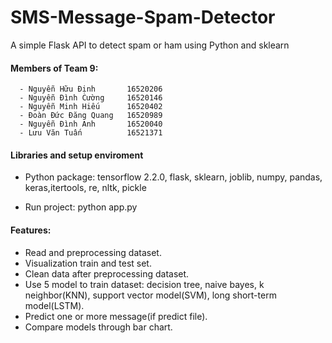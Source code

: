# SMS-Message-Spam-Detector

A simple Flask API to detect spam or ham using Python and sklearn

#### Members of Team 9:

      - Nguyễn Hữu Định       16520206
      - Nguyễn Đình Cường     16520146
      - Nguyễn Minh Hiếu      16520402
      - Đoàn Đức Đăng Quang   16520989
      - Nguyễn Đình Anh       16520040
      - Lưu Văn Tuấn          16521371

#### Libraries and setup enviroment

- Python package: tensorflow 2.2.0, flask, sklearn, joblib, numpy, pandas, keras,itertools, re, nltk, pickle

- Run project: python app.py

#### Features:

- Read and preprocessing dataset.
- Visualization train and test set.
- Clean data after preprocessing dataset.
- Use 5 model to train dataset: decision tree, naive bayes, k neighbor(KNN), support vector model(SVM), long short-term model(LSTM).
- Predict one or more message(if predict file).
- Compare models through bar chart.
